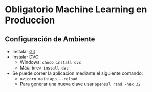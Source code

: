 # Obligatorio Machine Learning en Produccion

## Configuración de Ambiente

- Instalar [Git](https://git-scm.com/)
- Instalar [DVC](https://dvc.org/doc/install)
    - Windows: ```choco install dvc```
    - Mac: ```brew install dvc```
- Se puede correr la aplicacion mediante el siguiente comando:
    - ```uvicorn main:app --reload```
    - Para generar una nueva clave usar ```openssl rand -hex 32```